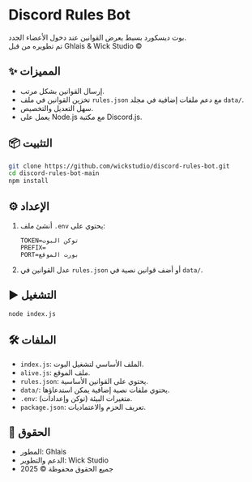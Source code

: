 
# Discord Rules Bot

بوت ديسكورد بسيط يعرض القوانين عند دخول الأعضاء الجدد.  
تم تطويره من قبل Ghlais & Wick Studio ©

## ✨ المميزات
- إرسال القوانين بشكل مرتب.
- تخزين القوانين في ملف `rules.json` مع دعم ملفات إضافية في مجلد `data/`.
- سهل التعديل والتخصيص.
- يعمل على Node.js مع مكتبة Discord.js.

## 📦 التثبيت
```bash
git clone https://github.com/wickstudio/discord-rules-bot.git
cd discord-rules-bot-main
npm install
````

## ⚙️ الإعداد

1. أنشئ ملف `.env` يحتوي على:

   ```
   TOKEN=توكن البوت
   PREFIX=
   PORT=بورت الموقع
   ```
2. عدل القوانين في `rules.json` أو أضف قوانين نصية في `data/`.

## ▶️ التشغيل

```bash
node index.js
```

## 🛠️ الملفات

* `index.js`: الملف الأساسي لتشغيل البوت.
* `alive.js`: ملف الموقع.
* `rules.json`: يحتوي على القوانين الأساسية.
* `data/`: يحتوي ملفات نصية إضافية يمكن استدعاؤها.
* `.env`: متغيرات البيئة (توكن وإعدادات).
* `package.json`: تعريف الحزم والاعتماديات.

## 📜 الحقوق

* المطور: Ghlais
* الدعم والتطوير: Wick Studio
* جميع الحقوق محفوظة © 2025
